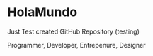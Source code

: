 HolaMundo
=========

Just Test created GitHub Repository (testing)

Programmer, Developer, Entrepenure, Designer

